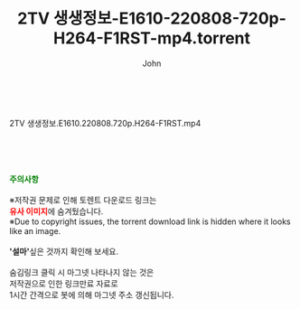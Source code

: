 ﻿---
layout: post
title:  "2TV 생생정보-E1610-220808-720p-H264-F1RST-mp4.torrent"
author: John
categories: [ 방송/음악 ]
tags: [  ]
image:  
description: "2TV 생생정보-E1610-220808-720p-H264-F1RST-mp4 torrent 정보 공유"
toc: true
toc_sticky: true
---

<br>
<div class="view-img">
<a class="view_image" href="https://torrentmobile60.com/bbs/view_image.php?fn=%2Fdata%2Ffile%2Fmusic%2F3735182707_Kl9dAEQT_eb0aa6c84de1bfaf0faa3c308d3ea036f19aa623.jpg" target="_blank"><img alt="" class="img-tag" content="https://torrentmobile60.com/data/file/music/3735182707_Kl9dAEQT_eb0aa6c84de1bfaf0faa3c308d3ea036f19aa623.jpg" itemprop="image" src="https://torrentmobile60.com/data/file/music/thumb-3735182707_Kl9dAEQT_eb0aa6c84de1bfaf0faa3c308d3ea036f19aa623_835x2212.jpg"/></a></div><div class="view-content" itemprop="description">
<p>2TV 생생정보.E1610.220808.720p.H264-F1RST.mp4<br/></p> </div>
    
<br><br><br>
<p data-ke-size="size16"><b><span style="color: green;">주의사항</span></b><br /><br />※저작권 문제로 인해 토렌트 다운로드 링크는<br /><b><span style="color: red;">유사 이미지</span></b>에 숨겨뒀습니다.<br />※Due to copyright issues, the torrent download link is hidden where it looks like an image.<br /><br /><b>'설마'</b>싶은 것까지 확인해 보세요.<br /><br />숨김링크 클릭 시 마그넷 나타나지 않는 것은<br />저작권으로 인한 링크만료 자료로<br />1시간 간격으로 봇에 의해 마그넷 주소 갱신됩니다.</p>
